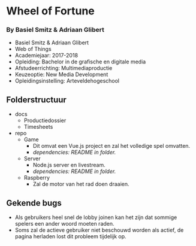 # Wheel of Fortune
### By Basiel Smitz & Adriaan Glibert
- Basiel Smitz & Adriaan Glibert
- Web of Things
- Academiejaar: 2017-2018
- Opleiding: Bachelor in de grafische en digitale media
- Afstudeerrichting: Multimediaproductie
- Keuzeoptie: New Media Development
- Opleidingsinstelling: Arteveldehogeschool

## Folderstructuur
- docs
    - Productiedossier
    - Timesheets
- repo
    - Game
        - Dit omvat een Vue.js project en zal het volledige spel omvatten.
        - *dependencies: README in folder.*
    - Server
        - Node.js server en livestream.
        - *dependencies: README in folder.*
    - Raspberry
        - Zal de motor van het rad doen draaien.

## Gekende bugs
- Als gebruikers heel snel de lobby joinen kan het zijn dat sommige spelers een ander woord moeten raden.
- Soms zal de actieve gebruiker niet beschouwd worden als actief, de pagina herladen lost dit probleem tijdelijk op.